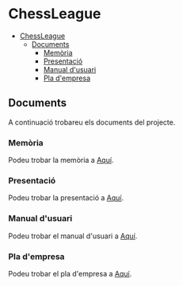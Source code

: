 # ChessLeague

- [ChessLeague](#chessleague)
  - [Documents](#documents)
    - [Memòria](#memòria)
    - [Presentació](#presentació)
    - [Manual d'usuari](#manual-dusuari)
    - [Pla d'empresa](#pla-dempresa)

## Documents

A continuació trobareu els documents del projecte.

### Memòria

Podeu trobar la memòria a [Aquí](Documentaci%C3%B3/Documentacion.md).

### Presentació

Podeu trobar la presentació a [Aquí](Documentaci%C3%B3/Presentaci%C3%B3.pdf).

### Manual d'usuari

Podeu trobar el manual d'usuari a [Aquí](Documentaci%C3%B3/Manual%20d'usuari.md).

### Pla d'empresa

Podeu trobar el pla d'empresa a [Aquí](Documentaci%C3%B3/Plaempresa.pdf).
